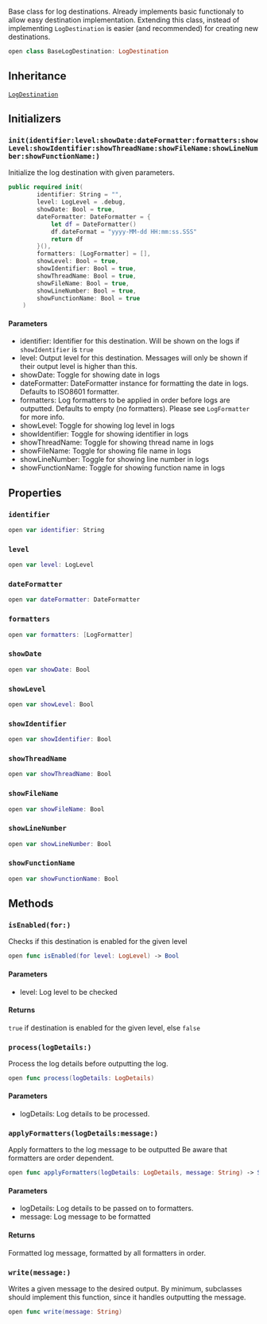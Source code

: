 
Base class for log destinations. Already implements basic functionaly to allow easy destination implementation.
Extending this class, instead of implementing `LogDestination` is easier (and recommended) for creating new destinations.

``` swift
open class BaseLogDestination: LogDestination 
```

## Inheritance

[`LogDestination`](/LogDestination)

## Initializers

### `init(identifier:level:showDate:dateFormatter:formatters:showLevel:showIdentifier:showThreadName:showFileName:showLineNumber:showFunctionName:)`

Initialize the log destination with given parameters.

``` swift
public required init(
        identifier: String = "",
        level: LogLevel = .debug,
        showDate: Bool = true,
        dateFormatter: DateFormatter = {
            let df = DateFormatter()
            df.dateFormat = "yyyy-MM-dd HH:mm:ss.SSS"
            return df
        }(),
        formatters: [LogFormatter] = [],
        showLevel: Bool = true,
        showIdentifier: Bool = true,
        showThreadName: Bool = true,
        showFileName: Bool = true,
        showLineNumber: Bool = true,
        showFunctionName: Bool = true
    ) 
```

#### Parameters

  - identifier: Identifier for this destination. Will be shown on the logs if `showIdentifier` is `true`
  - level: Output level for this destination. Messages will only be shown if their output level is higher than this.
  - showDate: Toggle for showing date in logs
  - dateFormatter: DateFormatter instance for formatting the date in logs. Defaults to ISO8601 formatter.
  - formatters: Log formatters to be applied in order before logs are outputted. Defaults to empty (no formatters). Please see `LogFormatter` for more info.
  - showLevel: Toggle for showing log level in logs
  - showIdentifier: Toggle for showing identifier in logs
  - showThreadName: Toggle for showing thread name in logs
  - showFileName: Toggle for showing file name in logs
  - showLineNumber: Toggle for showing line number in logs
  - showFunctionName: Toggle for showing function name in logs

## Properties

### `identifier`

``` swift
open var identifier: String
```

### `level`

``` swift
open var level: LogLevel
```

### `dateFormatter`

``` swift
open var dateFormatter: DateFormatter
```

### `formatters`

``` swift
open var formatters: [LogFormatter]
```

### `showDate`

``` swift
open var showDate: Bool
```

### `showLevel`

``` swift
open var showLevel: Bool
```

### `showIdentifier`

``` swift
open var showIdentifier: Bool
```

### `showThreadName`

``` swift
open var showThreadName: Bool
```

### `showFileName`

``` swift
open var showFileName: Bool
```

### `showLineNumber`

``` swift
open var showLineNumber: Bool
```

### `showFunctionName`

``` swift
open var showFunctionName: Bool
```

## Methods

### `isEnabled(for:)`

Checks if this destination is enabled for the given level

``` swift
open func isEnabled(for level: LogLevel) -> Bool 
```

#### Parameters

  - level: Log level to be checked

#### Returns

`true` if destination is enabled for the given level, else `false`

### `process(logDetails:)`

Process the log details before outputting the log.

``` swift
open func process(logDetails: LogDetails) 
```

#### Parameters

  - logDetails: Log details to be processed.

### `applyFormatters(logDetails:message:)`

Apply formatters to the log message to be outputted
Be aware that formatters are order dependent.

``` swift
open func applyFormatters(logDetails: LogDetails, message: String) -> String 
```

#### Parameters

  - logDetails: Log details to be passed on to formatters.
  - message: Log message to be formatted

#### Returns

Formatted log message, formatted by all formatters in order.

### `write(message:)`

Writes a given message to the desired output.
By minimum, subclasses should implement this function, since it handles outputting the message.

``` swift
open func write(message: String) 
```
